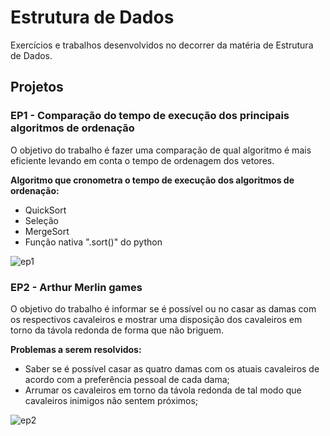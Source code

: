 # Estrutura de Dados
Exercícios e trabalhos desenvolvidos no decorrer da matéria de Estrutura de Dados.

## Projetos
### EP1 - Comparação do tempo de execução dos principais algoritmos de ordenação
O objetivo do trabalho é fazer uma comparação de qual algoritmo é mais eficiente levando em conta o tempo de ordenagem dos vetores.

**Algoritmo que cronometra o tempo de execução dos algoritmos de ordenação:**
* QuickSort 
* Seleção
* MergeSort 
* Função nativa ".sort()" do python


![ep1](https://user-images.githubusercontent.com/36762964/58387191-5c096700-7fe1-11e9-8500-9c7aa60d8a38.png)

### EP2 - Arthur Merlin games
O objetivo do trabalho é informar se é possível ou no casar as damas com os respectivos cavaleiros e mostrar uma disposição dos cavaleiros em torno da távola redonda de forma que não briguem.

**Problemas a serem resolvidos:**
* Saber se é possível casar as quatro damas com os atuais cavaleiros de acordo com a preferência pessoal de cada dama;  
* Arrumar os cavaleiros em torno da távola redonda de tal modo que cavaleiros inimigos não sentem próximos;

![ep2](https://user-images.githubusercontent.com/36762964/58387498-907f2200-7fe5-11e9-929e-3fa4bfac4fb9.png)
